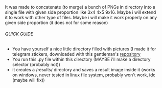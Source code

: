 It was made to concatenate (to merge) a bunch of PNGs in directory into a single file with given side proportion like 3x4 4x5 9x16.
Maybe i will extend it to work with other type of files.
Maybe i will make it work properly on any given side proportion (it does not for some reason) 

###### QUICK GUIDE 
+ You have yourself a nice little directory filled with pictures (I made it for telegram stickers, downloaded with this gentleman's [repository](https://github.com/Cartmanishere/telegram-sticker-downloader)
+ You run this .py file within this directory (MAYBE i'll make a directory selector (probably not)) 
+ it creates a /results/ directory and saves a result image inside it (works on windows, never tested in linux file system, probably won't work, idc (maybe will fix))
